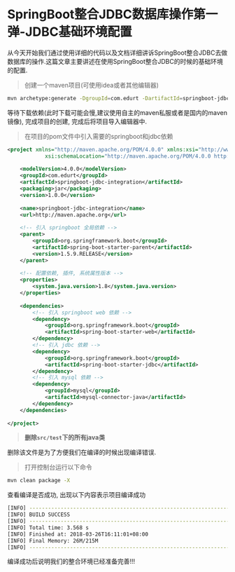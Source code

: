 # SpringBoot整合JDBC数据库操作第一弹-JDBC基础环境配置

从今天开始我们通过使用详细的代码以及文档详细讲诉SpringBoot整合JDBC去做数据库的操作.这篇文章主要讲述在使用SpringBoot整合JDBC的时候的基础环境的配置.

> 创建一个maven项目(可使用idea或者其他编辑器)

```bash
mvn archetype:generate -DgroupId=com.edurt -DartifactId=springboot-jdbc-integration -DarchetypeArtifactId=maven-archetype-quickstart -Dversion=1.0.0 -DinteractiveMode=false
```

等待下载依赖(此时下载可能会慢,建议使用自主的maven私服或者是国内的maven镜像), 完成项目的创建, 完成后将项目导入编辑器中.

> 在项目的pom文件中引入需要的springboot和jdbc依赖

```xml
<project xmlns="http://maven.apache.org/POM/4.0.0" xmlns:xsi="http://www.w3.org/2001/XMLSchema-instance"
            xsi:schemaLocation="http://maven.apache.org/POM/4.0.0 http://maven.apache.org/maven-v4_0_0.xsd">
    
    <modelVersion>4.0.0</modelVersion>
    <groupId>com.edurt</groupId>
    <artifactId>springboot-jdbc-integration</artifactId>
    <packaging>jar</packaging>
    <version>1.0.0</version>
    
    <name>springboot-jdbc-integration</name>
    <url>http://maven.apache.org</url>
    
    <!-- 引入 springboot 全局依赖 -->
    <parent>
        <groupId>org.springframework.boot</groupId>
        <artifactId>spring-boot-starter-parent</artifactId>
        <version>1.5.9.RELEASE</version>
    </parent>
    
    <!-- 配置依赖, 插件, 系统属性版本 -->
    <properties>
        <system.java.version>1.8</system.java.version>
    </properties>
    
    <dependencies>
        <!-- 引入 springboot web 依赖 -->
        <dependency>
            <groupId>org.springframework.boot</groupId>
            <artifactId>spring-boot-starter-web</artifactId>
        </dependency>
        <!-- 引入 jdbc 依赖 -->
        <dependency>
            <groupId>org.springframework.boot</groupId>
            <artifactId>spring-boot-starter-jdbc</artifactId>
        </dependency>
        <!-- 引入 mysql 依赖 -->
        <dependency>
            <groupId>mysql</groupId>
            <artifactId>mysql-connector-java</artifactId>
        </dependency>
    </dependencies>
    
</project>
```

> **删除`src/test`下的所有java类**

删除该文件是为了方便我们在编译的时候出现编译错误.

> 打开控制台运行以下命令

```bash
mvn clean package -X
```

查看编译是否成功, 出现以下内容表示项目编译成功

```bash
[INFO] ------------------------------------------------------------------------
[INFO] BUILD SUCCESS
[INFO] ------------------------------------------------------------------------
[INFO] Total time: 3.568 s
[INFO] Finished at: 2018-03-26T16:11:01+08:00
[INFO] Final Memory: 26M/215M
[INFO] ------------------------------------------------------------------------
```

编译成功后说明我们的整合环境已经准备完善!!!